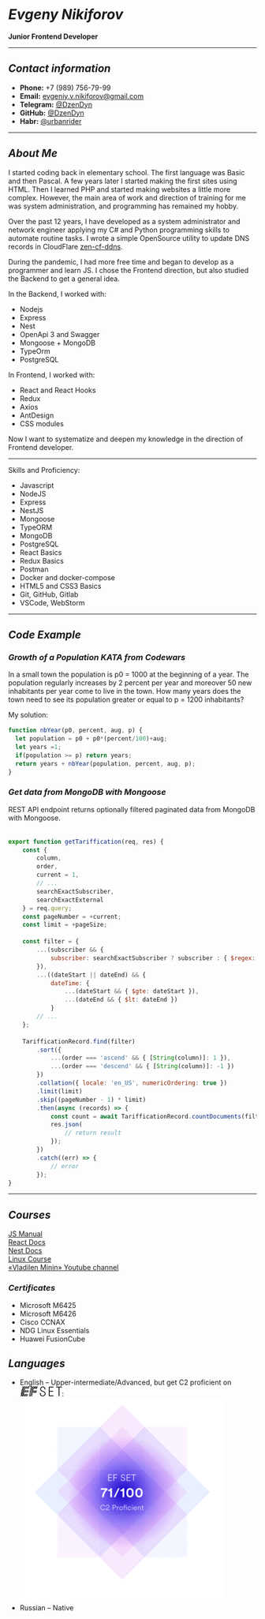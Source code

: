 # *Evgeny Nikiforov*
**Junior Frontend Developer**

---
## *Contact information*
* **Phone:** +7 (989) 756-79-99
* **Email:** evgeniy.v.nikiforov@gmail.com
* **Telegram:** [@DzenDyn](https://t.me/dzendyn) 
* **GitHub:** [@DzenDyn](https://github.com/dzendyn)
* **Habr:** [@urbanrider](https://habr.com/ru/users/urbanrider/)  
  
---

## *About Me*
I started coding back in elementary school. The first language was Basiс and then Pascal. A few years later I started making the first sites using HTML.
Then I learned PHP and started making websites a little more complex. However, the main area of work and direction of training for me was system administration, and programming has remained my hobby.

Over the past 12 years, I have developed as a system administrator and network engineer applying my C# and Python programming skills to automate routine tasks.
I wrote a simple OpenSource utility to update DNS records in CloudFlare [zen-cf-ddns](https://github.com/DzenDyn/zen-cf-ddns).

During the pandemic, I had more free time and began to develop as a programmer and learn JS. I chose the Frontend direction, but also studied the Backend to get a general idea.

In the Backend, I worked with:
* Nodejs
* Express
* Nest
* OpenApi 3 and Swagger
* Mongoose + MongoDB
* TypeOrm
* PostgreSQL

In Frontend, I worked with:
* React and React Hooks
* Redux
* Axios
* AntDesign
* CSS modules

Now I want to systematize and deepen my knowledge in the direction of Frontend developer.

---

Skills and Proficiency:
* Javascript
* NodeJS
* Express
* NestJS
* Mongoose
* TypeORM
* MongoDB
* PostgreSQL
* React Basics
* Redux Basics
* Postman
* Docker and docker-compose
* HTML5 and CSS3 Basics
* Git, GitHub, Gitlab
* VSCode, WebStorm

---
## *Code Example*
### *Growth of a Population KATA from Codewars*
In a small town the population is p0 = 1000 at the beginning of a year. The population regularly increases by 2 percent per year and moreover 50 new inhabitants per year come to live in the town. How many years does the town need to see its population greater or equal to p = 1200 inhabitants?

My solution:
```javascript
function nbYear(p0, percent, aug, p) {
  let population = p0 + p0*(percent/100)+aug;
  let years =1;
  if(population >= p) return years;
  return years + nbYear(population, percent, aug, p);
}
```

### *Get data from MongoDB with Mongoose*
REST API endpoint returns optionally filtered paginated data from MongoDB with Mongoose. 
 

```javascript

export function getTariffication(req, res) {
    const {
        column,
        order,
        current = 1,
        // ...
        searchExactSubscriber,
        searchExactExternal
    } = req.query;
    const pageNumber = +current;
    const limit = +pageSize;

    const filter = {
        ...(subscriber && {
            subscriber: searchExactSubscriber ? subscriber : { $regex: subscriber, $options: 'i' }
        }),
        ...((dateStart || dateEnd) && {
            dateTime: {
                ...(dateStart && { $gte: dateStart }),
                ...(dateEnd && { $lt: dateEnd })
            }
        // ...
    };

    TarifficationRecord.find(filter)
        .sort({
            ...(order === 'ascend' && { [String(column)]: 1 }),
            ...(order === 'descend' && { [String(column)]: -1 })
        })
        .collation({ locale: 'en_US', numericOrdering: true })
        .limit(limit)
        .skip((pageNumber - 1) * limit)
        .then(async (records) => {
            const count = await TarifficationRecord.countDocuments(filter);
            res.json(
                // return result 
            });
        })
        .catch((err) => {
            // error
        });
}

```

---
## *Courses*
[JS Manual](https://learn.javascript.ru)  
[React Docs](https://ru.reactjs.org/docs/)  
[Nest Docs](https://docs.nestjs.com/)  
[Linux Course](https://www.netacad.com/ru/courses/os-it/ndg-linux-essentials)  
[«Vladilen Minin» Youtube channel](https://www.youtube.com/c/VladilenMinin)

### *Certificates*
* Microsoft M6425
* Microsoft M6426
* Cisco CCNAX
* NDG Linux Essentials
* Huawei FusionCube

## *Languages*
* English – Upper-intermediate/Advanced, but get C2 proficient on ![EFSET](/img/efset-logo.png):
![EFSET LEVEL 71 C2](/img/eng_lvl.png)
* Russian – Native
